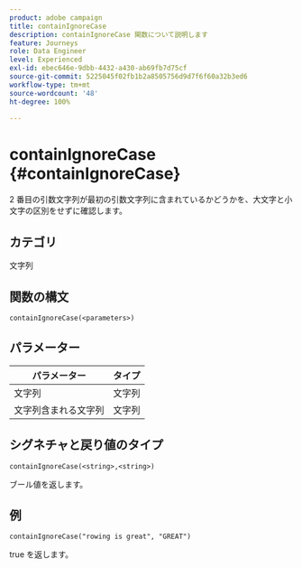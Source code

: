 ```yaml
---
product: adobe campaign
title: containIgnoreCase
description: containIgnoreCase 関数について説明します
feature: Journeys
role: Data Engineer
level: Experienced
exl-id: ebec646e-9dbb-4432-a430-ab69fb7d75cf
source-git-commit: 5225045f02fb1b2a8505756d9d7f6f60a32b3ed6
workflow-type: tm+mt
source-wordcount: '48'
ht-degree: 100%

---
```


# containIgnoreCase {#containIgnoreCase}

2 番目の引数文字列が最初の引数文字列に含まれているかどうかを、大文字と小文字の区別をせずに確認します。

## カテゴリ

文字列

## 関数の構文

`containIgnoreCase(<parameters>)`

## パラメーター

| パラメーター | タイプ |
|-----------|------------------|
| 文字列 | 文字列 |
| 文字列含まれる文字列 | 文字列 |

## シグネチャと戻り値のタイプ

`containIgnoreCase(<string>,<string>)`

ブール値を返します。

## 例

`containIgnoreCase("rowing is great", "GREAT")`

true を返します。
